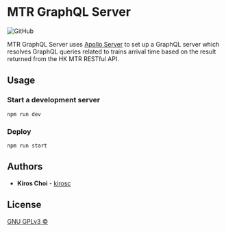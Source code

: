 # MTR GraphQL Server
![GitHub](https://img.shields.io/github/license/kirosc/mtr-grqphql)

MTR GraphQL Server uses [Apollo Server](https://github.com/apollographql/apollo-server) to set up a GraphQL server which resolves GraphQL queries related to trains arrival time based on the result returned from the HK MTR RESTful API.
## Usage
### Start a development server
```
npm run dev
```
### Deploy
```
npm run start
```
## Authors
* **Kiros Choi** - [kirosc](https://github.com/kirosc)
## License
[GNU GPLv3 ©](../LICENSE)
